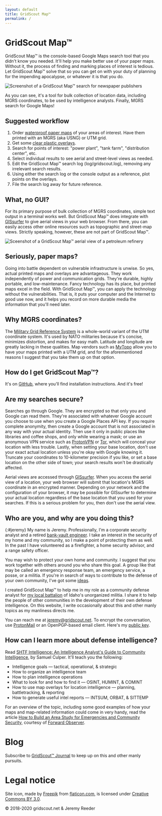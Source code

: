 ```yaml
---
layout: default
title: GridScout Map™
permalink: /
---
```


# GridScout Map™

GridScout Map™ is the console-based Google Maps search tool that you didn't
know you needed. It'll help you make better use of your paper maps. Without it,
the process of finding and marking places of interest is tedious. Let
GridScout Map™ solve that so you can get on with your duty of planning for the
impending apocalypse, or whatever it is that you do.

![Screenshot of a GridScout Map™ search for newspaper
publishers](images/search-screenshot.png)

As you can see, it's a tool for bulk collection of location data, including
MGRS coordinates, to be used by intelligence analysts. Finally, MGRS search for
Google Maps!

## Suggested workflow
1. Order [waterproof paper maps][mytopo] of your areas of interest. Have them
printed with an MGRS (aka USNG) or UTM grid.
2. Get some [clear plastic overlays][duralar].
3. Search for points of interest: "power plant", "tank farm", "distribution
center", etc.
4. Select individual results to see aerial and street-level views as needed.
5. Edit the GridScout Map™ search log (log/gridscout.log), removing any
irrelevant search results.
6. Using either the search log or the console output as a reference, plot
points on the overlays.
7. File the search log away for future reference.

## What, no GUI?
For its primary purpose of bulk collection of MGRS coordinates, simple text
output in a terminal works well. But GridScout Map™ does integrate with
[GISsurfer][gis-surfer] to give aerial views in your web browser. From there,
you can easily access other online resources such as topographic and street-map
views. Strictly speaking, however, these are not part of GridScout Map™.

![Sceenshot of a GridScout Map™ aerial view of a petroleum
refinery](images/aerial-screenshot.png)

## Seriously, paper maps?
Going into battle dependent on vulnerable infrastructure is unwise. So yes,
actual printed maps and overlays are advantageous. They work independently of
power and communication grids. They're durable, highly portable, and
low-maintenance. Fancy technology has its place, but printed maps excel in the
field. With GridScout Map™, you can apply the technology without the
vulnerabilities. That is, it puts your computer and the Internet to good use
now, and it helps you record on more durable media the information that you'll
need later.

## Why MGRS coordinates?
The [Military Grid Reference System][mgrs] is a whole-world variant of the
UTM coordinate system. It's used by NATO militaries because it's concise,
minimizes distortion, and makes for easy math. Latitude and longitude are
greatly lacking in these qualities. Map vendors such as [MyTopo][mytopo] allow
you to have your maps printed with a UTM grid, and for the aforementioned
reasons I suggest that you take them up on that option.

## How do I get GridScout Map™?
It's on [GitHub][github], where you'll find installation instructions. And it's
free!

## Are my searches secure?
Searches go through Google. They are encrypted so that only you and Google can
read them. They're associated with whatever Google account you choose to use
when you create a Google Places API key. If you require complete anonymity,
then create a Google account that is not associated in any way with your actual
identity. Then use it only in public places like libraries and coffee shops,
and only while wearing a mask; or use an anonymous VPN service such as
[ProtonVPN][protonvpn] or [Tor][tor], which will conceal your location with
less trouble. Lastly, when setting your base location, don't use your exact
actual location unless you're okay with Google knowing it. Truncate your
coordinates to 10-kilometer precision if you like, or set a base location on
the other side of town; your search results won't be drastically affected.

Aerial views are accessed through [GISsurfer][gis-surfer]. When you access
the aerial view of a location, your web browser will submit that location's
MGRS coordinate in an encrypted manner. Depending on your network and the
configuration of your browser, it may be possible for GISsurfer to determine
your actual location regardless of the base location that you used for your
searches. If this is a serious problem for you, then don't use the aerial view.

## Who are you, and why are you doing this?
{:#jeremy}
My name is Jeremy. Professionally, I'm a corporate security analyst and a
retired [bank-vault engineer][safehouse]. I take an interest in the security
of my home and my community, so I make a point of protecting them as well. In
the past I have volunteered as a firefighter, a home security advisor, and a
range safety officer.

You may wish to protect your own home and community. I suggest that you work
together with others around you who share this goal. A group like that may be
called an emergency response team, an emergency service, a posse, or a militia.
If you're in search of ways to contribute to the defense of your own community,
I've got some [ideas][contributing].

I created GridScout Map™ to help me in my role as a community defense
analyst for [my local battalion][battalion] of Idaho's unorganized militia. I
share it to help the people of other communities in the development of their
own defense intelligence. On this website, I write occasionally about this and
other manly topics as my manliness directs me.

You can reach me at [jeremy@gridscout.net][jeremy]. To encrypt the
conversation, use [ProtonMail][protonmail] or an OpenPGP-based email client.
Here's my [public key][jeremy-key].

## How can I learn more about defense intelligence?
Read [SHTF Intelligence: An Intelligence Analyst's Guide to Community
Intelligence][shtf-intel], by Samuel Culper. It'll teach you the following:
- Intelligence goals — tactical, operational, & strategic
- How to organize an intelligence team
- How to plan intelligence operations
- What to look for and how to find it — OSINT, HUMINT, & COMINT
- How to use map overlays for location intelligence — planning, battletracking,
  & reporting
- How to generate useful intel reports — INTSUM, ORBAT, & SITTEMP

For an overview of the topic, including some good examples of how your maps and
map-related information could come in very handy, read the article [How to
Build an Area Study for Emergencies and Community Security][area-study],
courtesy of [Forward Observer][forward-observer].

# Blog
Subscribe to [GridScout™ Journal][blog] to keep up on this and other manly pursuits.

# Legal notice
Site icon, made by [Freepik][freepik] from [flaticon.com][flaticon], is
licensed under [Creative Commons BY 3.0][icon-license].

<div class="post-metadata">© 2018-2020 gridscout.net &amp; Jeremy Reeder</div>


[area-study]:       https://forwardobserver.com/how-to-build-an-area-study-for-emergencies-and-community-security/
[battalion]:        https://adacountylightfoot.github.io
[blog]:             journal/
[contributing]:     contributing
[duralar]:          https://smile.amazon.com/gp/product/B0015LWRZY
[github]:           https://github.com/jeremyreeder/gridscout/blob/master/README.md
[freepik]:          https://www.freepik.com
[flaticon]:         https://www.flaticon.com
[forward-observer]: https://forwardobserver.com
[gis-surfer]:       https://gissurfer.com
[icon-license]:     http://creativecommons.org/licenses/by/3.0
[jeremy]:           mailto:jeremy@gridscout.net
[jeremy-key]:       publickey.jeremy@gridscout.net.asc
[mgrs]:             https://en.wikipedia.org/wiki/Military_Grid_Reference_System
[mytopo]:           https://www.mytopo.com
[protonmail]:       https://protonmail.com
[protonvpn]:        https://protonvpn.com
[safehouse]:        https://safehouse.gridscout.net/
[shtf-intel]:       https://forwardobserver.com/product/community-intelligence-program-print-version/
[tor]:              https://en.wikipedia.org/wiki/Tor_(anonymity_network)
